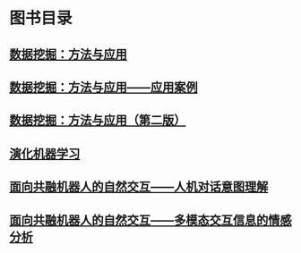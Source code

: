 # 图书目录

## [数据挖掘：方法与应用](DataMining-MethodologyandApplications)

## [数据挖掘：方法与应用——应用案例](DataMining-MethodsandApplications-ApplicationCases)

## [数据挖掘：方法与应用（第二版）](DataMining-MethodologyandApplications(2ndedition))

## [演化机器学习](演化机器学习)

## [面向共融机器人的自然交互——人机对话意图理解](面向共融机器人的自然交互——多模态交互信息的情感分析)

## [面向共融机器人的自然交互——多模态交互信息的情感分析](面向智能机器人的自然交互——人机对话意图理解)
